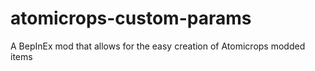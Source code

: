 # atomicrops-custom-params
A BepInEx mod that allows for the easy creation of Atomicrops modded items
